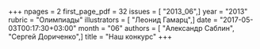 +++
npages = 2
first_page_pdf = 32
issues = [ "2013_06",]
year = "2013"
rubric = "Олимпиады"
illustrators = [ "Леонид Гамарц",]
date = "2017-05-03T00:17:30+03:00"
month = "06"
authors = [ "Александр Саблин", "Сергей Дориченко",]
title = "Наш конкурс"
+++
